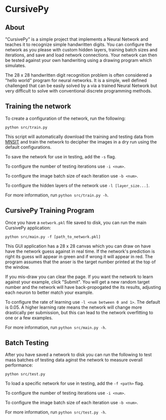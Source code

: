 # CursivePy

## About

"CursivePy" is a simple project that implements a Neural Network and teaches it to recognize simple handwritten digits. You can configure the network as you please with custom hidden layers, training batch sizes and iterations, and save and load network connections. Your network can then be tested against your own handwriting using a drawing program which simulates.

The 28 x 28 handwritten digit recognition problem is often considered a "hello world" program for neural networks. It is a simple, well defined challenged that can be easily solved by a via a trained Neural Network but very difficult to solve with conventional discrete programming methods.

## Training the network

To create a configuration of the network, run the following:

```shell
python src/train.py
```

This script will automatically download the training and testing data from [MNSIT](https://en.wikipedia.org/wiki/MNIST_database) and train the network to decipher the images in a dry run using the default configurations.

To save the network for use in testing, add the `-s` flag.

To configure the number of testing iterations use `-i <num>`.

To configure the image batch size of each iteration use `-b <num>`.

To configure the hidden layers of the network use `-l [layer_size...]`.

For more information, run `python src/train.py -h`.

## CursivePy Training Program

Once you have a `network.pkl` file saved to disk, you can run the main CursivePy application:

```shell
python src/main.py -f [path_to_network.pkl]
```

This GUI application has a 28 x 28 canvas which you can draw on have have the network guess against in real time. If the network's prediction is right its guess will appear in green and if wrong it will appear in red. The program assumes that the anser is the target number printed at the top of the window.

If you mis-draw you can clear the page. If you want the network to learn against your example, click "Submit". You will get a new random target number and the network will have back-propogated the its results, adjusting each neuron to better match your example.

To configure the rate of learning use `-l <num between 0 and 1>`. The default is 0.05. A higher learning rate means the network will change more drastically per submission, but this can lead to the network overfitting to one or a few examples.

For more information, run `python src/main.py -h`.

## Batch Testing

After you have saved a network to disk you can run the following to test mass batches of testing data aginst the network to measure overall performance:

```shell
python src/test.py
```

To load a specific network for use in testing, add the `-f <path>` flag.

To configure the number of testing iterations use `-i <num>`.

To configure the image batch size of each iteration use `-b <num>`.

For more information, run `python src/test.py -h`.
